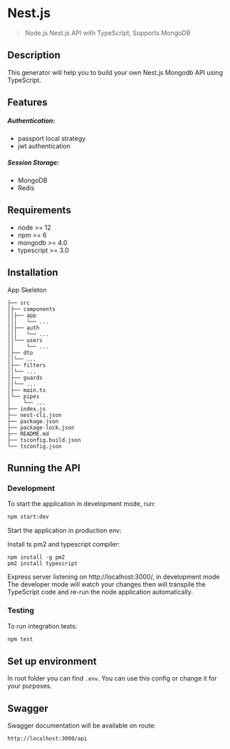 # Nest.js 

> Node.js Nest.js API with TypeScript, Supports MongoDB

## Description
This generator will help you to build your own Nest.js Mongodb API using TypeScript.

## Features
##### Authentication:
- passport local strategy
- jwt authentication
##### Session Storage:
- MongoDB
- Redis

## Requirements

- node >= 12
- npm >= 6
- mongodb >= 4.0
- typescript >= 3.0

## Installation

App Skeleton

```
├── src
│├── components
││├── app
│││   └── ...
││├── auth
│││   └── ...
││└── users
││    └── ...
│├── dto
││└── ...
│├── filters
││└── ...
│├── guards
││└── ...
│├── main.ts
│└── pipes
│    └── ...
├── index.js
├── nest-cli.json
├── package.json
├── package-lock.json
├── README.md
├── tsconfig.build.json
└── tsconfig.json

```

## Running the API
### Development
To start the application in development mode, run:

```bash
npm start:dev
```

Start the application in production env:

Install ts pm2 and typescript compiler:
```
npm install -g pm2
pm2 install typescript
```

Express server listening on http://localhost:3000/, in development mode
The developer mode will watch your changes then will transpile the TypeScript code and re-run the node application automatically.

### Testing
To run integration tests:
```bash
npm test
```
  
## Set up environment
In root folder you can find `.env`. You can use this config or change it for your purposes.

## Swagger
Swagger documentation will be available on route:
```bash
http://localhost:3000/api
```
